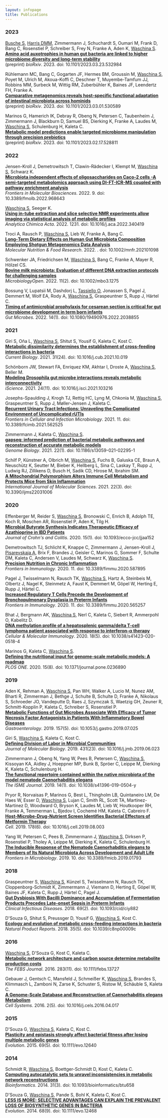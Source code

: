 ```yaml
---
layout: infopage
title: Publications
---
```

### 2023

<u>Busche S</u>, <u>Harris DMM</u>, Zimmermann J, Schuchardt S, Oumari M, Frank D, Bang C, Rosenstiel P, Schreiber S, Frey N, Franke A, Aden K, <u>Waschina S</u>.<br>[**Amino acid auxotrophies in human gut bacteria are linked to higher microbiome diversity and long-term stability**](http://dx.doi.org/10.1101/2023.03.23.532984)<br>(preprint) *bioRxiv*. 2023. doi: 10.1101/2023.03.23.532984

Rühlemann MC, Bang C, Gogarten JF, Hermes BM, Groussin M, <u>Waschina S</u>, Poyet M, Ulrich M, Akoua-Koffi C, Deschner T, Muyembe-Tamfum JJ, Robbins MM, Surbeck M, Wittig RM, Zuberbühler K, Baines JF, Leendertz FH, Franke A.<br>[**Comparative metagenomics reveals host-specific functional adaptation of intestinal microbiota across hominids**](http://dx.doi.org/10.1101/2023.03.01.530589)<br>(preprint) *bioRxiv*. 2023. doi: 10.1101/2023.03.01.530589

Marinos G, Hamerich IK, Debray R, Obeng N, Petersen C, Taubenheim J, Zimmermann J, Blackburn D, Samuel BS, Dierking K, Franke A, Laudes M, <u>Waschina S</u>, Schulenburg H, Kaleta C.<br>[**Metabolic model predictions enable targeted microbiome manipulation through precision prebiotics**](http://dx.doi.org/10.1101/2023.02.17.528811)<br>(preprint) *bioRxiv*. 2023. doi: 10.1101/2023.02.17.528811

### 2022

Jensen-Kroll J, Demetrowitsch T, Clawin-Rädecker I, Klempt M, <u>Waschina S</u>, Schwarz K.<br>[**Microbiota independent effects of oligosaccharides on Caco-2 cells -A semi-targeted metabolomics approach using DI-FT-ICR-MS coupled with pathway enrichment analysis**](http://dx.doi.org/10.3389/fmolb.2022.968643)<br>*Frontiers in Molecular Biosciences*. 2022. 9. doi: 10.3389/fmolb.2022.968643

<u>Waschina S</u>, Seeger K.<br>[**Using in-tube extraction and slice selective NMR experiments allow imaging via statistical analysis of metabolic profiles**](http://dx.doi.org/10.1016/j.aca.2022.340419)<br>*Analytica Chimica Acta*. 2022. 1231. doi: 10.1016/j.aca.2022.340419

Troci A, Rausch P, <u>Waschina S</u>, Lieb W, Franke A, Bang C.<br>[**Long‐Term Dietary Effects on Human Gut Microbiota Composition Employing Shotgun Metagenomics Data Analysis**](http://dx.doi.org/10.1002/mnfr.202101098)<br>*Molecular Nutrition &amp; Food Research*. 2022. . doi: 10.1002/mnfr.202101098

Schwenker JA, Friedrichsen M, <u>Waschina S</u>, Bang C, Franke A, Mayer R, Hölzel CS.<br>[**Bovine milk microbiota: Evaluation of different DNA extraction protocols for challenging samples**](http://dx.doi.org/10.1002/mbo3.1275)<br>*MicrobiologyOpen*. 2022. 11(2). doi: 10.1002/mbo3.1275

Bossung V, Lupatsii M, Dashdorj L, <u>Tassiello O</u>, Jonassen S, Pagel J, Demmert M, Wolf EA, Rody A, <u>Waschina S</u>, Graspeuntner S, Rupp J, Härtel C.<br>[**Timing of antimicrobial prophylaxis for cesarean section is critical for gut microbiome development in term born infants**](http://dx.doi.org/10.1080/19490976.2022.2038855)<br>*Gut Microbes*. 2022. 14(1). doi: 10.1080/19490976.2022.2038855

### 2021

Giri S, Oña L, <u>Waschina S</u>, Shitut S, Yousif G, Kaleta C, Kost C.<br>[**Metabolic dissimilarity determines the establishment of cross-feeding interactions in bacteria**](http://dx.doi.org/10.1016/j.cub.2021.10.019)<br>*Current Biology*. 2021. 31(24). doi: 10.1016/j.cub.2021.10.019

Schönborn JW, Stewart FA, Enriquez KM, Akhtar I, Droste A, <u>Waschina S</u>, Beller M.<br>[**Modeling Drosophila gut microbe interactions reveals metabolic interconnectivity**](http://dx.doi.org/10.1016/j.isci.2021.103216)<br>*iScience*. 2021. 24(11). doi: 10.1016/j.isci.2021.103216

Josephs-Spaulding J, Krogh TJ, Rettig HC, Lyng M, Chkonia M, <u>Waschina S</u>, Graspeuntner S, Rupp J, Møller-Jensen J, Kaleta C.<br>[**Recurrent Urinary Tract Infections: Unraveling the Complicated Environment of Uncomplicated rUTIs**](http://dx.doi.org/10.3389/fcimb.2021.562525)<br>*Frontiers in Cellular and Infection Microbiology*. 2021. 11. doi: 10.3389/fcimb.2021.562525

Zimmermann J, Kaleta C, <u>Waschina S</u>.<br>[**gapseq: informed prediction of bacterial metabolic pathways and reconstruction of accurate metabolic models**](http://dx.doi.org/10.1186/s13059-021-02295-1)<br>*Genome Biology*. 2021. 22(1). doi: 10.1186/s13059-021-02295-1

Schilf P, Künstner A, Olbrich M, <u>Waschina S</u>, Fuchs B, Galuska CE, Braun A, Neuschütz K, Seutter M, Bieber K, Hellberg L, Sina C, Laskay T, Rupp J, Ludwig RJ, Zillikens D, Busch H, Sadik CD, Hirose M, Ibrahim SM.<br>[**A Mitochondrial Polymorphism Alters Immune Cell Metabolism and Protects Mice from Skin Inflammation**](http://dx.doi.org/10.3390/ijms22031006)<br>*International Journal of Molecular Sciences*. 2021. 22(3). doi: 10.3390/ijms22031006

### 2020

Effenberger M, Reider S, <u>Waschina S</u>, Bronowski C, Enrich B, Adolph TE, Koch R, Moschen AR, Rosenstiel P, Aden K, Tilg H.<br>[**Microbial Butyrate Synthesis Indicates Therapeutic Efficacy of Azathioprine in IBD Patients**](http://dx.doi.org/10.1093/ecco-jcc/jjaa152)<br>*Journal of Crohn's and Colitis*. 2020. 15(1). doi: 10.1093/ecco-jcc/jjaa152

Demetrowitsch TJ, Schlicht K, Knappe C, Zimmermann J, Jensen-Kroll J, <u>Pisarevskaja A</u>, Brix F, Brandes J, Geisler C, Marinos G, Sommer F, Schulte DM, Kaleta C, Andersen V, Laudes M, Schwarz K, <u>Waschina S</u>.<br>[**Precision Nutrition in Chronic Inflammation**](http://dx.doi.org/10.3389/fimmu.2020.587895)<br>*Frontiers in Immunology*. 2020. 11. doi: 10.3389/fimmu.2020.587895

Pagel J, Twisselmann N, Rausch TK, <u>Waschina S</u>, Hartz A, Steinbeis M, Olbertz J, Nagel K, Steinmetz A, Faust K, Demmert M, Göpel W, Herting E, Rupp J, Härtel C.<br>[**Increased Regulatory T Cells Precede the Development of Bronchopulmonary Dysplasia in Preterm Infants**](http://dx.doi.org/10.3389/fimmu.2020.565257)<br>*Frontiers in Immunology*. 2020. 11. doi: 10.3389/fimmu.2020.565257

Bhat J, Bergmann AK, <u>Waschina S</u>, Nerl C, Kaleta C, Siebert R, Ammerpohl O, Kabelitz D.<br>[**DNA methylation profile of a hepatosplenic gamma/delta T-cell lymphoma patient associated with response to interferon-α therapy**](http://dx.doi.org/10.1038/s41423-020-0518-4)<br>*Cellular &amp; Molecular Immunology*. 2020. 18(5). doi: 10.1038/s41423-020-0518-4

Marinos G, Kaleta C, <u>Waschina S</u>.<br>[**Defining the nutritional input for genome-scale metabolic models: A roadmap**](http://dx.doi.org/10.1371/journal.pone.0236890)<br>*PLOS ONE*. 2020. 15(8). doi: 10.1371/journal.pone.0236890

### 2019

Aden K, Rehman A, <u>Waschina S</u>, Pan WH, Walker A, Lucio M, Nunez AM, Bharti R, Zimmerman J, Bethge J, Schulte B, Schulte D, Franke A, Nikolaus S, Schroeder JO, Vandeputte D, Raes J, Szymczak S, Waetzig GH, Zeuner R, Schmitt-Kopplin P, Kaleta C, Schreiber S, Rosenstiel P.<br>[**Metabolic Functions of Gut Microbes Associate With Efficacy of Tumor Necrosis Factor Antagonists in Patients With Inflammatory Bowel Diseases**](http://dx.doi.org/10.1053/j.gastro.2019.07.025)<br>*Gastroenterology*. 2019. 157(5). doi: 10.1053/j.gastro.2019.07.025

Giri S, <u>Waschina S</u>, Kaleta C, Kost C.<br>[**Defining Division of Labor in Microbial Communities**](http://dx.doi.org/10.1016/j.jmb.2019.06.023)<br>*Journal of Molecular Biology*. 2019. 431(23). doi: 10.1016/j.jmb.2019.06.023

Zimmermann J, Obeng N, Yang W, Pees B, Petersen C, <u>Waschina S</u>, Kissoyan KA, Aidley J, Hoeppner MP, Bunk B, Spröer C, Leippe M, Dierking K, Kaleta C, Schulenburg H.<br>[**The functional repertoire contained within the native microbiota of the model nematode Caenorhabditis elegans**](http://dx.doi.org/10.1038/s41396-019-0504-y)<br>*The ISME Journal*. 2019. 14(1). doi: 10.1038/s41396-019-0504-y

Pryor R, Norvaisas P, Marinos G, Best L, Thingholm LB, Quintaneiro LM, De Haes W, Esser D, <u>Waschina S</u>, Lujan C, Smith RL, Scott TA, Martinez-Martinez D, Woodward O, Bryson K, Laudes M, Lieb W, Houtkooper RH, Franke A, Temmerman L, Bjedov I, Cochemé HM, Kaleta C, Cabreiro F.<br>[**Host-Microbe-Drug-Nutrient Screen Identifies Bacterial Effectors of Metformin Therapy**](http://dx.doi.org/10.1016/j.cell.2019.08.003)<br>*Cell*. 2019. 178(6). doi: 10.1016/j.cell.2019.08.003

Yang W, Petersen C, Pees B, Zimmermann J, <u>Waschina S</u>, Dirksen P, Rosenstiel P, Tholey A, Leippe M, Dierking K, Kaleta C, Schulenburg H.<br>[**The Inducible Response of the Nematode Caenorhabditis elegans to Members of Its Natural Microbiota Across Development and Adult Life**](http://dx.doi.org/10.3389/fmicb.2019.01793)<br>*Frontiers in Microbiology*. 2019. 10. doi: 10.3389/fmicb.2019.01793

### 2018

Graspeuntner S, <u>Waschina S</u>, Künzel S, Twisselmann N, Rausch TK, Cloppenborg-Schmidt K, Zimmermann J, Viemann D, Herting E, Göpel W, Baines JF, Kaleta C, Rupp J, Härtel C, Pagel J.<br>[**Gut Dysbiosis With Bacilli Dominance and Accumulation of Fermentation Products Precedes Late-onset Sepsis in Preterm Infants**](http://dx.doi.org/10.1093/cid/ciy882)<br>*Clinical Infectious Diseases*. 2018. 69(2). doi: 10.1093/cid/ciy882

D'Souza G, Shitut S, Preussger D, Yousif G, <u>Waschina S</u>, Kost C.<br>[**Ecology and evolution of metabolic cross-feeding interactions in bacteria**](http://dx.doi.org/10.1039/c8np00009c)<br>*Natural Product Reports*. 2018. 35(5). doi: 10.1039/c8np00009c

### 2016

<u>Waschina S</u>, D'Souza G, Kost C, Kaleta C.<br>[**Metabolic network architecture and carbon source determine metabolite production costs**](http://dx.doi.org/10.1111/febs.13727)<br>*The FEBS Journal*. 2016. 283(11). doi: 10.1111/febs.13727

Gebauer J, Gentsch C, Mansfeld J, Schmeißer K, <u>Waschina S</u>, Brandes S, Klimmasch L, Zamboni N, Zarse K, Schuster S, Ristow M, Schäuble S, Kaleta C.<br>[**A Genome-Scale Database and Reconstruction of Caenorhabditis elegans Metabolism**](http://dx.doi.org/10.1016/j.cels.2016.04.017)<br>*Cell Systems*. 2016. 2(5). doi: 10.1016/j.cels.2016.04.017

### 2015

D'Souza G, <u>Waschina S</u>, Kaleta C, Kost C.<br>[**Plasticity and epistasis strongly affect bacterial fitness after losing multiple metabolic genes**](http://dx.doi.org/10.1111/evo.12640)<br>*Evolution*. 2015. 69(5). doi: 10.1111/evo.12640

### 2014

Schmidt R, <u>Waschina S</u>, Boettger-Schmidt D, Kost C, Kaleta C.<br>[**Computing autocatalytic sets to unravel inconsistencies in metabolic network reconstructions**](http://dx.doi.org/10.1093/bioinformatics/btu658)<br>*Bioinformatics*. 2014. 31(3). doi: 10.1093/bioinformatics/btu658

D'Souza G, <u>Waschina S</u>, Pande S, Bohl K, Kaleta C, Kost C.<br>[**LESS IS MORE: SELECTIVE ADVANTAGES CAN EXPLAIN THE PREVALENT LOSS OF BIOSYNTHETIC GENES IN BACTERIA**](http://dx.doi.org/10.1111/evo.12468)<br>*Evolution*. 2014. 68(9). doi: 10.1111/evo.12468

